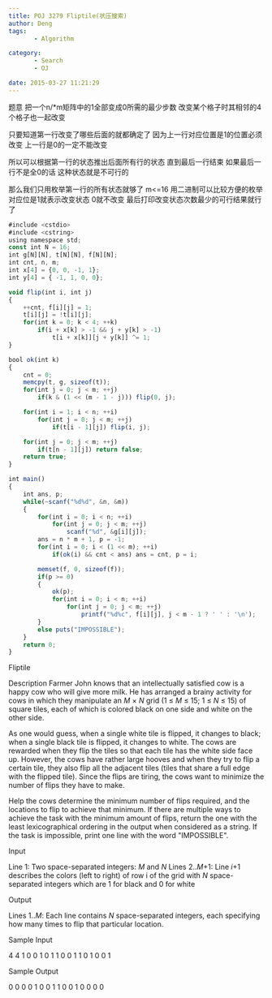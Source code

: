 ```yaml
---
title: POJ 3279 Fliptile(状压搜索)
author: Deng
tags: 
       - Algorithm

category: 
       - Search
       - OJ

date: 2015-03-27 11:21:29
---
```

题意 把一个n/*m矩阵中的1全部变成0所需的最少步数 改变某个格子时其相邻的4个格子也一起改变

只要知道第一行改变了哪些后面的就都确定了 因为上一行对应位置是1的位置必须改变 上一行是0的一定不能改变

所以可以根据第一行的状态推出后面所有行的状态 直到最后一行结束 如果最后一行不是全0的话 这种状态就是不可行的

那么我们只用枚举第一行的所有状态就够了 m<=16 用二进制可以比较方便的枚举 对应位是1就表示改变状态 0就不改变 最后打印改变状态次数最少的可行结果就行了

```js 
#include <cstdio>
#include <cstring>
using namespace std;
const int N = 16;
int g[N][N], t[N][N], f[N][N];
int cnt, n, m;
int x[4] = {0, 0, -1, 1};
int y[4] = { -1, 1, 0, 0};

void flip(int i, int j)
{
    ++cnt, f[i][j] = 1;
    t[i][j] = !t[i][j];
    for(int k = 0; k < 4; ++k)
        if(i + x[k] > -1 && j + y[k] > -1)
            t[i + x[k]][j + y[k]] ^= 1;
}

bool ok(int k)
{
    cnt = 0;
    memcpy(t, g, sizeof(t));
    for(int j = 0; j < m; ++j)
        if(k & (1 << (m - 1 - j))) flip(0, j);

    for(int i = 1; i < n; ++i)
        for(int j = 0; j < m; ++j)
            if(t[i - 1][j]) flip(i, j);

    for(int j = 0; j < m; ++j)
        if(t[n - 1][j]) return false;
    return true;
}

int main()
{
    int ans, p;
    while(~scanf("%d%d", &n, &m))
    {
        for(int i = 0; i < n; ++i)
            for(int j = 0; j < m; ++j)
                scanf("%d", &g[i][j]);
        ans = n * m + 1, p = -1;
        for(int i = 0; i < (1 << m); ++i)
            if(ok(i) && cnt < ans) ans = cnt, p = i;

        memset(f, 0, sizeof(f));
        if(p >= 0)
        {
            ok(p);
            for(int i = 0; i < n; ++i)
                for(int j = 0; j < m; ++j)
                    printf("%d%c", f[i][j], j < m - 1 ? ' ' : '\n');
        }
        else puts("IMPOSSIBLE");
    }
    return 0;
}
```

Fliptile

Description
Farmer John knows that an intellectually satisfied cow is a happy cow who will give more milk. He has arranged a brainy activity for cows in which they manipulate an *M* × *N* grid (1 ≤ *M* ≤ 15; 1 ≤ *N* ≤ 15) of square tiles, each of which is colored black on one side and white on the other side.

As one would guess, when a single white tile is flipped, it changes to black; when a single black tile is flipped, it changes to white. The cows are rewarded when they flip the tiles so that each tile has the white side face up. However, the cows have rather large hooves and when they try to flip a certain tile, they also flip all the adjacent tiles (tiles that share a full edge with the flipped tile). Since the flips are tiring, the cows want to minimize the number of flips they have to make.

Help the cows determine the minimum number of flips required, and the locations to flip to achieve that minimum. If there are multiple ways to achieve the task with the minimum amount of flips, return the one with the least lexicographical ordering in the output when considered as a string. If the task is impossible, print one line with the word "IMPOSSIBLE".

Input

Line 1: Two space-separated integers: *M* and *N*
Lines 2..*M*+1: Line *i*+1 describes the colors (left to right) of row i of the grid with *N* space-separated integers which are 1 for black and 0 for white

Output

Lines 1..*M*: Each line contains *N* space-separated integers, each specifying how many times to flip that particular location.

Sample Input

4 4 1 0 0 1 0 1 1 0 0 1 1 0 1 0 0 1

Sample Output

0 0 0 0 1 0 0 1 1 0 0 1 0 0 0 0